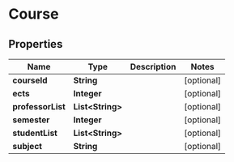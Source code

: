 
# Course

## Properties
Name | Type | Description | Notes
------------ | ------------- | ------------- | -------------
**courseId** | **String** |  |  [optional]
**ects** | **Integer** |  |  [optional]
**professorList** | **List&lt;String&gt;** |  |  [optional]
**semester** | **Integer** |  |  [optional]
**studentList** | **List&lt;String&gt;** |  |  [optional]
**subject** | **String** |  |  [optional]



